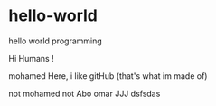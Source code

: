 # hello-world
hello world programming

Hi Humans !

mohamed Here, i like gitHub (that's what im made of)

not mohamed
not Abo omar
JJJ
dsfsdas
